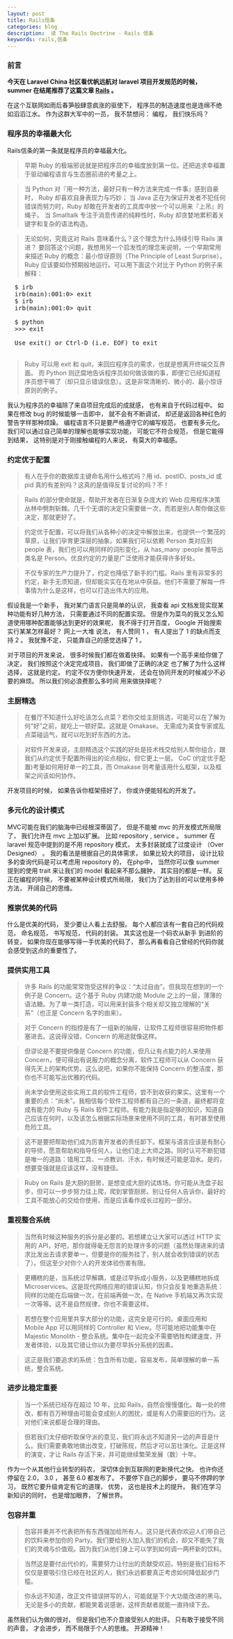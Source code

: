 ```yaml
---
layout: post
title: Rails信条
categories: blog
description:  读 The Rails Doctrine - Rails 信条
keywords: rails,信条
---
```


### 前言 ###

**今天在 Laravel China 社区看优帆远航对 laravel 项目开发规范的时候， summer 在结尾推荐了这篇文章 [Rails](https://ruby-china.org/wiki/the-rails-doctrine) 。**

 在这个互联网如雨后春笋般肆意疯涨的驱使下， 程序员的制造速度也是连绵不绝如滔滔江水。 作为这群大军中的一员， 我不禁想问：
 编程， 我们快乐吗？ 
 
### 程序员的幸福最大化 ###
 
 Rails信条的第一条就是程序员的幸福最大化。 
 > 早期 Ruby 的极端邪说就是把程序员的幸福度放到第一位。还把追求幸福置于驱动编程语言与生态圈前进的考量之上。
 
 > 当 Python 对『用一种方法，最好只有一种方法来完成一件事』感到自豪时， Ruby 却喜欢自身表现力与巧妙；
 当 Java 正在为保证开发者不犯任何错误而努力时，Ruby 却敢在开发者的工具库中放一个可以用来『上吊』的绳子。
 当 Smalltalk 专注于消息传递的纯粹性时，Ruby 却贪婪地累积着关键字和复杂的语法构造。

 > 无论如何，究竟这对 Rails 意味着什么？这个理念为什么持续引导 Rails 演进？
 要回答这个问题，我想用另一个启发性的理念来说明，一个早期常用来描述 Ruby 的概念：最小惊讶原则（The Principle of Least Surprise）。
 Ruby 应该要如你预期般地运行。可以用下面这个对比于 Python 的例子来解释：
 
<pre class="html" name="colorcode">
  $ irb
  irb(main):001:0> exit
  $ irb
  irb(main):001:0> quit
    
  $ python
  >>> exit
 
  Use exit() or Ctrl-D (i.e. EOF) to exit
  </pre>
   
  > Ruby 可以用 exit 和 quit，来回应程序员的需求，也就是想离开终端交互界面。
  而 Python 则迂腐地告诉程序员如何做该做的事，即便它已经知道程序员想干嘛了（却只显示错误信息）。这是非常清晰的、微小的、最小惊讶原则的例子。

  我认为程序员的幸福除了来自项目完成后的成就感， 也有来自于代码过程中。 如果在修改 bug 的时候能够一击即中， 就不会有不断调试， 
  却还是返回各种红色的警告字样那种烦躁。 编程语言不只是要严格遵守它的编写规范， 也要有多元化。 我们可以通过自己简单的理解也能够实现功能， 
  可能它不符合规范， 但是它能得到结果， 这特别是对于刚接触编程的人来说， 有莫大的幸福感。
  
### 约定优于配置 ###
  
  > 有人在乎你的数据库主键命名用什么格式吗？用 id、postID、posts_id 或 pid 真的有差别吗？这真的是值得反复讨论的吗？不！
  
  > Rails 的部分使命就是，帮助开发者在日渐复杂庞大的 Web 应用程序决策丛林中劈荆斩棘。几千个无谓的决定只需要做一次，而若是别人帮你做这些决定，那就更好了。
    
  > 约定优于配置，可以将我们从各种小的决定中解放出来，也提供一个繁茂的草原，让我们孕育更深层的抽象。如果我们可以依赖 Person 类对应到 people 表，我们也可以用同样的词形变化，从 has_many :people 推导出类名是 Person。优良约定的力量是广泛使用才能获得许多好处。
    
  > 不仅专家的生产力提升了，约定也降低了新手的门槛。Rails 里有非常多的约定，新手无须知道，但却能实实在在地从中获益。他们不需要了解每一件事情为什么是这样，也可以打造出伟大的应用。
  
  假设我是一个新手， 我对某门语言只是简单的认识， 我查看 api 文档发现实现某种功能有好几种方法， 只需要通过不同的配置实现。
  但是作为菜鸟的我又怎么知道使用哪种配置能够达到更好的效果呢， 我不得于打开百度， Google 开始搜索实行某某怎样最好？ 网上一大堆
  说法， 有人赞同 1 ， 有人提出了 1 的缺点而支持 2 。 我犹豫不定， 只能靠自己的感觉选择了 1 。
  
  对于项目的开发来说， 很多时候我们都在做着抉择。 如果有一个高手来给你做了决定， 我们按照这个决定完成项目， 我们即做了正确的决定
  也了解了为什么这样选择， 这就是约定。 约定不仅方便你快速开发， 还会在协同开发的时候减少不必要的麻烦。 所以我们何必浪费那么多时间
  用来做抉择呢？
  
### 主厨精选 ###
  
  > 在餐厅不知道什么好吃该怎么点菜？若你交给主厨挑选，可能可以在了解为何“好”之前，就吃上一顿好菜。这就是 Omakase。
  无需成为美食专家或乱点菜碰运气，就可以吃到好东西的方法。
    
  > 对软件开发来说，主厨精选这个实践的好处是技术栈交给别人帮你组合，跟我们从约定优于配置所得出的论点相似，但它更上一层。
  CoC (约定优于配置)考量如何用好单一的工具，而 Omakase 则考量该用什么框架，以及框架之间该如何协作。

   开发项目的时候， 如果告诉你框架搭好了， 你或许便能轻松的开发了。
   
### 多元化的设计模式 ###
   
   MVC可能在我们的脑海中已经根深蒂固了， 但是不能被 mvc 的开发模式所局限了， 我们允许在 mvc 上加以扩展。 比如 repository , service 。
   summer 在 laravel 规范中提到的是不用 repository 模式， 太多封装就成了过度设计 （Over Designed） 。 我的看法是根据自己的具体需求， 
   如果比较大的项目， 设计比较多的查询代码是可以考虑用 repository 的， 在php中， 当然你可以像 summer 提到的使用 trait 来让我们的 model 
   看起来不那么臃肿， 其实目的都是一样。 反正在编程的时候， 不要被某种设计模式所局限， 我们为了达到目的可以使用多种方法， 开阔自己的思维。
   
### 推崇优美的代码 ###
   
   什么是优美的代码， 至少要让人看上去舒服。 每个人都应该有一套自己的代码规范， 命名规范， 书写规范， 代码的封装。 其实这也是一个码农从新手
   到进阶的转变， 如果你现在能够写得一手优美的代码了， 那么再看看自己曾经的代码你就会感受到这点的重要性了。
   
### 提供实用工具 ###
   
   > 许多 Rails 的功能常常饱受这样的争议：“太过自由”。但我现在想到的一个例子是 Concern。这个基于 Ruby 内建功能 Module 之上的一层，薄薄的语法糖。为了单一类打造，可以用来封装多个相关却又独立理解的“关系”（也正是 Concern 名字的由来）。
   
   > 对于 Concern 的指控是有了一组新的抽屉，让软件工程师很容易把物件都塞进去。这说得没错，Concern 的用途就像这样。
   
   > 但谬论是不要提供像是 Concern 的功能，但凡让有点能力的人来使用 Concern，便可得出有说服力的概念分离，软件工程师可以从 Concern 获得先天上的架构优势。这么说吧，如果你不能保持 Concern 的整洁度，那你也不可能写出优雅的代码。
   
   > 尚未学会使用这些实用工具的软件工程师，尝不到收获的果实。这里有一个重要的点：“尚未”。我相信每个软件工程师都有自己的一条道，最终都将变成有能力的 Ruby 与 Rails 软件工程师。有能力我是指足够的知识，知道自己应该在何时，以及该怎么根据实际场景来使用不同的工具，有时甚至使用危险工具。
   
   > 这不是要把帮助他们成为厉害开发者的责任卸下。框架与语言应该是有耐心的导师，愿意帮助和指导任何人，让他们走上大师之路。同时认可不断犯错是唯一的道路：错用工具、一点教训、汗水，有时候还可能是泪水。是的，想要变强就是应该这样，没有捷径。
   
   > Ruby on Rails 是大厨的厨房，是想变成大厨的试炼场。你可能从洗盘子起步，但可以一步步努力往上爬，爬到掌管厨房。别让任何人告诉你，最好的工具不能放心的交给你使用，而是应该看作成长过程的一部分。
   
### 重视整合系统 ###
   
   > 当然有时候这种服务的拆分是必要的。若想建立让大家可以透过 HTTP 实用的 API，好吧，那你就得毫无怨言的处理许多的问题（虽然处理进来的请求比发出去请求要单一，但要是你的服务挂了，别人就会收到错误的状态了）。但这至少对你个人的开发体验伤害有限。
   
   > 更糟糕的是，当系统过早解耦，或是过早拆成小服务，以及更糟糕地拆成 Microservices。这是现代网络应用的错误认知，你只会反复地重造系统：同样的功能在后端做一次，在前端再做一次，在 Native 手机端又再次实现一次等等。这不是自然规律，你也不需要这样。
   
   > 若想在整个应用里共享大部分的功能，这完全是可行的。桌面应用和 Mobile App 可以用同样的 Controller 和 View。尽可能地把功能集中在 Majestic Monolith - 整合系统。集中在一起完全不需要牺牲构建速度，开发者体验，以及其它错让你以为要尽早拆分系统的因素。
   
   > 这正是我们要追求的系统：包含所有功能，容易发布，简单理解的单一系统，整合系统。
   
### 进步比稳定重要 ###
   
   > 当一个系统已经存在超过 10 年，比如 Rails，自然会慢慢僵化。每一处的修改，都有百万种理由可能会变成别人的困扰，或是有人仍需要旧的行为。这对他们来说都是合理的理由。
   
   > 但若我们太仔细听取保守派的意见，我们将永远不知道另一边的声音是什么。我们需要勇敢地做出改变，打破陈规，然后才可以茁壮演化。正是这样的演变，才让 Rails 存活下来，并可能继续繁荣发展（数）十年。
   
   作为一个从其他行业转型的码农， 深切体会到互联网的更新换代之快。 也许你还停留在 2.0， 3.0 ， 甚至 6.0 都发布了。 不要停下自己的脚步， 
   要马不停蹄的学习， 既然它要升级肯定有它的道理， 优势， 这也是技术上的提升。 我们在学习新知识的同时， 也是增加眼界， 了解世界。
   
### 包容并重 ###
   
   > 包容并重并不代表把所有东西强加给所有人。这只是代表你欢迎人们带自己的饮料来参加你的 Party。我们要给别人加入我们的机会，却又不能失了我们的灵魂与价值观。因为我们从他们身上可以学到如何调一两杯新的饮料。
   
   > 当然这是要付出代价的，需要努力让付出的贡献受欢迎。特别是我们目标不仅仅是要吸引住已经在社区的人，我们永远都要真正考虑如何降低起步门槛。
   
   > 你永远不知道，改正文件错误拼写的人，可能就是下个大功能改进的黑马。无论是多小的贡献，都能笑着说感谢，这样贡献者就能一直持续下去。
   
   虽然我们认为做的很对， 但是我们也不介意接受别人的批评。 只有敢于接受不同的声音， 才会进步， 而不局限于个人的思维。 开源精神！
   
